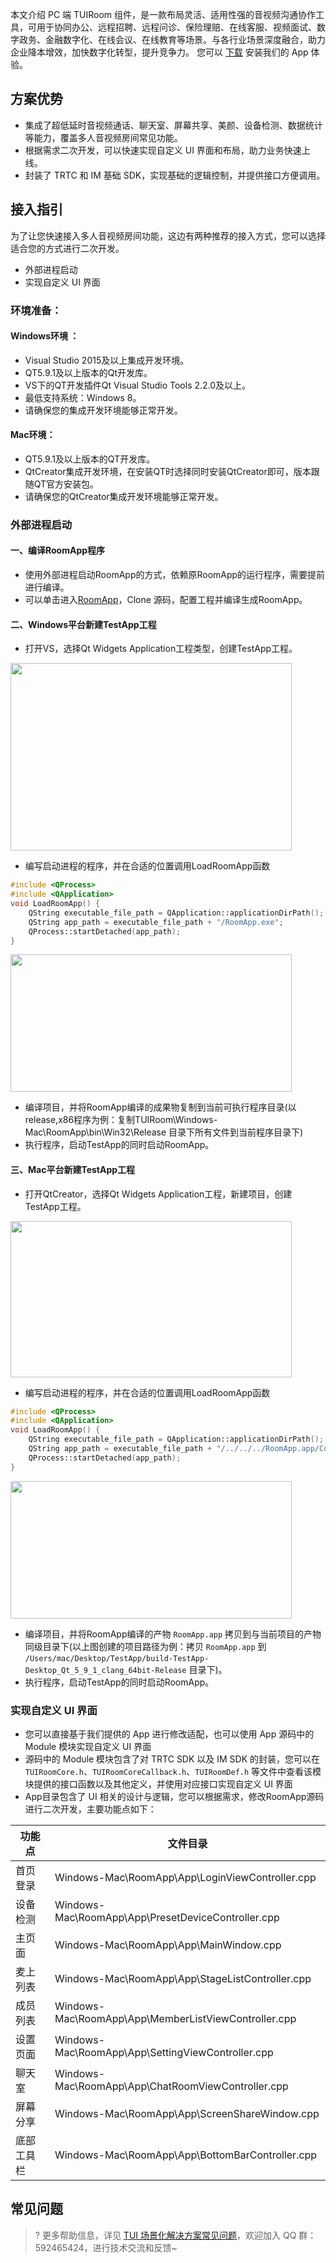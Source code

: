 本文介绍 PC 端 TUIRoom 组件，是一款布局灵活、适用性强的音视频沟通协作工具，可用于协同办公、远程招聘、远程问诊、保险理赔、在线客服、视频面试、数字政务、金融数字化、在线会议、在线教育等场景。与各行业场景深度融合，助力企业降本增效，加快数字化转型，提升竞争力。
您可以 [下载](https://cloud.tencent.com/document/product/647/17021) 安装我们的 App 体验。

## 方案优势
- 集成了超低延时音视频通话、聊天室、屏幕共享、美颜、设备检测、数据统计等能力，覆盖多人音视频房间常见功能。
- 根据需求二次开发，可以快速实现自定义 UI 界面和布局，助力业务快速上线。
- 封装了 TRTC 和 IM 基础 SDK，实现基础的逻辑控制，并提供接口方便调用。

## 接入指引
为了让您快速接入多人音视频房间功能，这边有两种推荐的接入方式，您可以选择适合您的方式进行二次开发。
- 外部进程启动
- 实现自定义 UI 界面

### 环境准备：

#### Windows环境 ：
- Visual Studio 2015及以上集成开发环境。
- QT5.9.1及以上版本的Qt开发库。
- VS下的QT开发插件Qt Visual Studio Tools 2.2.0及以上。
- 最低支持系统：Windows 8。
- 请确保您的集成开发环境能够正常开发。

#### Mac环境：
- QT5.9.1及以上版本的QT开发库。
- QtCreator集成开发环境，在安装QT时选择同时安装QtCreator即可，版本跟随QT官方安装包。
- 请确保您的QtCreator集成开发环境能够正常开发。

### 外部进程启动
#### 一、编译RoomApp程序
- 使用外部进程启动RoomApp的方式，依赖原RoomApp的运行程序，需要提前进行编译。
- 可以单击进入[RoomApp](https://github.com/tencentyun/TUIRoom)，Clone 源码，配置工程并编译生成RoomApp。

#### 二、Windows平台新建TestApp工程

- 打开VS，选择Qt Widgets Application工程类型，创建TestApp工程。

<img src="https://qcloudimg.tencent-cloud.cn/raw/7abfdb9e19032b959f55ffb175a647e4.png" width="450" height="300"/>

- 编写启动进程的程序，并在合适的位置调用LoadRoomApp函数

```C++
#include <QProcess>
#include <QApplication>
void LoadRoomApp() {
    QString executable_file_path = QApplication::applicationDirPath();
    QString app_path = executable_file_path + "/RoomApp.exe";
    QProcess::startDetached(app_path);
}
```

<img src="https://qcloudimg.tencent-cloud.cn/raw/4154f689381829d73233c4e7de10afc7.png" width="450" height="220"/>

- 编译项目，并将RoomApp编译的成果物复制到当前可执行程序目录(以release,x86程序为例：复制TUIRoom\Windows-Mac\RoomApp\bin\Win32\Release 目录下所有文件到当前程序目录下)
- 执行程序，启动TestApp的同时启动RoomApp。

#### 三、Mac平台新建TestApp工程
- 打开QtCreator，选择Qt Widgets Application工程，新建项目，创建TestApp工程。

<img src="https://qcloudimg.tencent-cloud.cn/raw/407c4185841c901cd7beb12514d7219e.png" width="450" height="250"/>

- 编写启动进程的程序，并在合适的位置调用LoadRoomApp函数

```C++
#include <QProcess>
#include <QApplication>
void LoadRoomApp() {
    QString executable_file_path = QApplication::applicationDirPath();
    QString app_path = executable_file_path + "/../../../RoomApp.app/Contents/MacOS/RoomApp";
    QProcess::startDetached(app_path);
}
```

<img src="https://qcloudimg.tencent-cloud.cn/raw/9ecb1bca7306982ef285ed52f25cfd7f.png" width="450" height="220"/>

- 编译项目，并将RoomApp编译的产物 `RoomApp.app` 拷贝到与当前项目的产物同级目录下(以上图创建的项目路径为例：拷贝 `RoomApp.app` 到 `/Users/mac/Desktop/TestApp/build-TestApp-Desktop_Qt_5_9_1_clang_64bit-Release` 目录下)。
- 执行程序，启动TestApp的同时启动RoomApp。

### 实现自定义 UI 界面
- 您可以直接基于我们提供的 App 进行修改适配，也可以使用 App 源码中的 Module 模块实现自定义 UI 界面
- 源码中的 Module 模块包含了对 TRTC SDK 以及 IM SDK 的封装，您可以在 `TUIRoomCore.h`、`TUIRoomCoreCallback.h`、`TUIRoomDef.h` 等文件中查看该模块提供的接口函数以及其他定义，并使用对应接口实现自定义 UI 界面
- App目录包含了 UI 相关的设计与逻辑，您可以根据需求，修改RoomApp源码进行二次开发，主要功能点如下：


| 功能点      | 文件目录                                              |
| ---------- | ----------------------------------------------------- |
| 首页登录    | Windows-Mac\RoomApp\App\LoginViewController.cpp       |
| 设备检测    | Windows-Mac\RoomApp\App\PresetDeviceController.cpp    |
| 主页面      | Windows-Mac\RoomApp\App\MainWindow.cpp                |
| 麦上列表    | Windows-Mac\RoomApp\App\StageListController.cpp       |
| 成员列表    | Windows-Mac\RoomApp\App\MemberListViewController.cpp  |
| 设置页面    | Windows-Mac\RoomApp\App\SettingViewController.cpp     |
| 聊天室      | Windows-Mac\RoomApp\App\ChatRoomViewController.cpp    |
| 屏幕分享    | Windows-Mac\RoomApp\App\ScreenShareWindow.cpp         |
| 底部工具栏  | Windows-Mac\RoomApp\App\BottomBarController.cpp       |

## 常见问题

>? 更多帮助信息，详见 [TUI 场景化解决方案常见问题](https://cloud.tencent.com/developer/article/1952880)，欢迎加入 QQ 群：592465424，进行技术交流和反馈~
